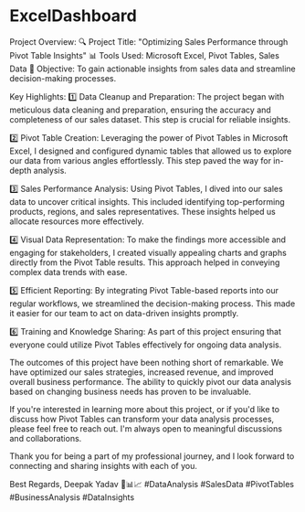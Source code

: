 # ExcelDashboard
Project Overview:
🔍 Project Title: "Optimizing Sales Performance through Pivot Table Insights"
📊 Tools Used: Microsoft Excel, Pivot Tables, Sales Data
📌 Objective: To gain actionable insights from sales data and streamline decision-making processes.

Key Highlights:
1️⃣ Data Cleanup and Preparation: The project began with meticulous data cleaning and preparation, ensuring the accuracy and completeness of our sales dataset. This step is crucial for reliable insights.

2️⃣ Pivot Table Creation: Leveraging the power of Pivot Tables in Microsoft Excel, I designed and configured dynamic tables that allowed us to explore our data from various angles effortlessly. This step paved the way for in-depth analysis.

3️⃣ Sales Performance Analysis: Using Pivot Tables, I dived into our sales data to uncover critical insights. This included identifying top-performing products, regions, and sales representatives. These insights helped us allocate resources more effectively.

4️⃣ Visual Data Representation: To make the findings more accessible and engaging for stakeholders, I created visually appealing charts and graphs directly from the Pivot Table results. This approach helped in conveying complex data trends with ease.

5️⃣ Efficient Reporting: By integrating Pivot Table-based reports into our regular workflows, we streamlined the decision-making process. This made it easier for our team to act on data-driven insights promptly.

6️⃣ Training and Knowledge Sharing: As part of this project ensuring that everyone could utilize Pivot Tables effectively for ongoing data analysis.

The outcomes of this project have been nothing short of remarkable. We have optimized our sales strategies, increased revenue, and improved overall business performance. The ability to quickly pivot our data analysis based on changing business needs has proven to be invaluable.

If you're interested in learning more about this project, or if you'd like to discuss how Pivot Tables can transform your data analysis processes, please feel free to reach out. I'm always open to meaningful discussions and collaborations.

Thank you for being a part of my professional journey, and I look forward to connecting and sharing insights with each of you.

Best Regards,
Deepak Yadav 🚀📊📈
#DataAnalysis #SalesData #PivotTables #BusinessAnalysis #DataInsights




